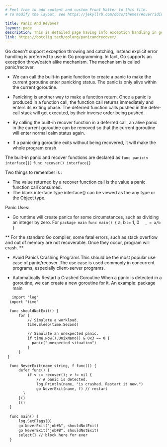 ```yaml
---
# Feel free to add content and custom Front Matter to this file.
# To modify the layout, see https://jekyllrb.com/docs/themes/#overriding-theme-defaults

title: Panic And Revover
layout: page
description: This is detailed page having info exception handling in golang.
link: https://botcliq.tech/golang/panicandrecover/
---
```


Go doesn't support exception throwing and catching, instead explicit error handling is preferred to use in Go programming. In fact, Go supports an exception throw/catch alike mechanism. The mechanism is called panic/recover.

 * We can call the built-in panic function to create a panic to make the current goroutine enter panicking status. The panic is only alive within the current goroutine.

 * Panicking is another way to make a function return. Once a panic is produced in a function call, the function call returns immediately and enters its exiting phase. The   deferred function calls pushed in the defer-call stack will get executed, by their inverse order being pushed.

 * By calling the built-in recover function in a deferred call, an alive panic in the current goroutine can be removed so that the current goroutine will enter normal calm status again.

 * If a panicking goroutine exits without being recovered, it will make the whole program crash.

The built-in panic and recover functions are declared as
	` func panic(v interface{}) `
	` func recover() interface{} `
  
Two things to remember is :
  * The value returned by a recover function call is the value a panic function call consumed.
  * The  blank interface type interface{} can be viewed as the any type or the Object type.
  
Panic Uses:
 * Go runtime will create panics for some circumstances, such as dividing an integer by zero. For
    ` package main
    `
    ` func main() {
    `   a, b := 1, 0
    `	_ = a/b
    ` }
    
 ** For the standard Go compiler, some fatal errors, such as stack overflow and out of memory are not recoverable. Once they occur, program will crash. **
 
 * Avoid Panics Crashing Programs
  This should be the most popular use case of panic/recover. The use case is used commonly in concurrent programs, especially client-server programs.
 
 * Automatically Restart a Crashed Goroutine
   When a panic is detected in a goroutine, we can create a new goroutine for it. An example:
   package main

```txt
   import "log"
  import "time"

  func shouldNotExit() {
	  for {
		  // Simulate a workload.
		  time.Sleep(time.Second)

		  // Simulate an unexpected panic.
		  if time.Now().UnixNano() & 0x3 == 0 {
			panic("unexpected situation")
		  }
	  }
 }

  func NeverExit(name string, f func()) {
	  defer func() {
		  if v := recover(); v != nil {
			  // A panic is detected.
			  log.Println(name, "is crashed. Restart it now.")
			  go NeverExit(name, f) // restart
	  	}
	  }()
	  f()
  }
  
  func main() {
	  log.SetFlags(0)
	  go NeverExit("job#A", shouldNotExit)
	  go NeverExit("job#B", shouldNotExit)
	  select{} // block here for ever
  }
```  
  
  
